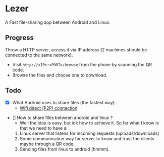 # Lezer
A Fast file-sharing app between Android and Linux.


## Progress
Throw a HTTP server, access it via IP address (2 machines should be connected to the same network).

- Visit `http://<IP>:<PORT>/browse` from the phone by scanning the QR code.
- Browse the files and choose one to download.

## Todo
- [X] What Android uses to share files (the fastest way).
    - [Wifi direct (P2P) connection](https://developer.android.com/develop/connectivity/wifi/wifi-direct)
- [] How to share files between android and linux ?
    - Well the idea is easy, but idk how to achieve it. So far what I know is that we need to have a 
    1. Linux server that listens for incoming requests (uploads/downloads) 
    2. Some communication way for server to know and trust the clients maybe through a QR code.
    3. Sending files from linux to android (hmmm).
